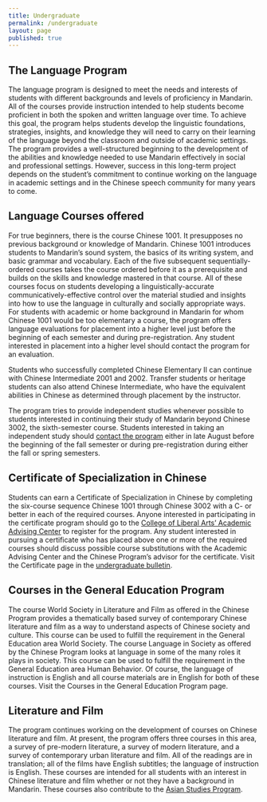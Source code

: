 ```yaml
---
title: Undergraduate
permalink: /undergraduate
layout: page
published: true
---
```


## The Language Program

The language program is designed to meet the needs and interests of students with different backgrounds and levels of proficiency in Mandarin. All of the courses provide instruction intended to help students become proficient in both the spoken and written language over time. To achieve this goal, the program helps students develop the linguistic foundations, strategies, insights, and knowledge they will need to carry on their learning of the language beyond the classroom and outside of academic settings. The program provides a well-structured beginning to the development of the abilities and knowledge needed to use Mandarin effectively in social and professional settings. However, success in this long-term project depends on the student’s commitment to continue working on the language in academic settings and in the Chinese speech community for many years to come.

## Language Courses offered

For true beginners, there is the course Chinese 1001. It presupposes no previous background or knowledge of Mandarin.  Chinese 1001 introduces students to Mandarin’s sound system, the basics of its writing system, and basic grammar and vocabulary. Each of the five subsequent sequentially-ordered courses takes the course ordered before it as a prerequisite and builds on the skills and knowledge mastered in that course. All of these courses focus on students developing a linguistically-accurate communicatively-effective control over the material studied and insights into how to use the language in culturally and socially appropriate ways.  
For students with academic or home background in Mandarin for whom Chinese 1001 would be too elementary a course, the program offers language evaluations for placement into a higher level just before the beginning of each semester and during pre-registration. Any student interested in placement into a higher level should contact the program for an evaluation.

Students who successfully completed Chinese Elementary II can continue with Chinese Intermediate 2001 and 2002. Transfer students or heritage students can also attend Chinese Intermediate, who have the equivalent abilities in Chinese as determined through placement by the instructor.

The program tries to provide independent studies whenever possible to students interested in continuing their study of Mandarin beyond Chinese 3002, the sixth-semester course. Students interested in taking an independent study should [contact the program](http://www.cla.temple.edu/critlang/chinese/overview/mangione@temple.edu) either in late August before the beginning of the fall semester or during pre-registration during either the fall or spring semesters.

## Certificate of Specialization in Chinese

Students can earn a Certificate of Specialization in Chinese by completing the six-course sequence Chinese 1001 through Chinese 3002 with a C- or better in each of the required courses. Anyone interested in participating in the certificate program should go to the [College of Liberal Arts’ Academic Advising Center](http://www.temple.edu/cla/advising/) to register for the program. Any student interested in pursuing a certificate who has placed above one or more of the required courses should discuss possible course substitutions with the Academic Advising Center and the Chinese Program’s advisor for the certificate. Visit the Certificate page in the [undergraduate bulletin](http://bulletin.temple.edu/undergraduate/liberal-arts/chinese/certificate-specialization-chinese/).

## Courses in the General Education Program

The course World Society in Literature and Film as offered in the Chinese Program provides a thematically based survey of contemporary Chinese literature and film as a way to understand aspects of Chinese society and culture. This course can be used to fulfill the requirement in the General Education area World Society.  The course Language in Society as offered by the Chinese Program looks at language in some of the many roles it plays in society. This course can be used to fulfill the requirement in the General Education area Human Behavior. Of course, the language of instruction is English and all course materials are in English for both of these courses. Visit the Courses in the General Education Program page.

## Literature and Film

The program continues working on the development of courses on Chinese literature and film. At present, the program offers three courses in this area, a survey of pre-modern literature, a survey of modern literature, and a survey of contemporary urban literature and film. All of the readings are in translation; all of the films have English subtitles; the language of instruction is English. These courses are intended for all students with an interest in Chinese literature and film whether or not they have a background in Mandarin.  These courses also contribute to the [Asian Studies Program](http://www.temple.edu/asian_studies/).